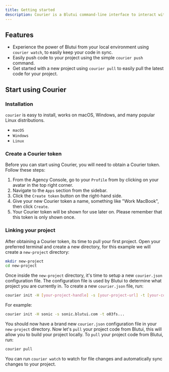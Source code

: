 ```yaml
---
title: Getting started
description: Courier is a Blutui command-line interface to interact with your Blutui project(s). It allows you to easily push and pull code to and from your project.
---
```


## Features

- Experience the power of Blutui from your local environment using `courier watch`, to easily keep your code in sync.
- Easily push code to your project using the simple `courier push` command.
- Get started with a new project using `courier pull` to easily pull the latest code for your project.

## Start using Courier

### Installation

`courier` is easy to install, works on macOS, Windows, and many popular Linux distributions.

- `macOS`
- `Windows`
- `Linux`

### Create a Courier token

Before you can start using Courier, you will need to obtain a Courier token. Follow these steps:

1. From the Agency Console, go to your `Profile` from by clicking on your avatar in the top right corner.
2. Navigate to the `Apps` section from the sidebar.
3. Click the `Create token` button on the right-hand side.
4. Give your new Courier token a name, something like "Work MacBook", then click `Create`.
5. Your Courier token will be shown for use later on. Please remember that this token is only shown once.

### Linking your project

After obtaining a Courier token, its time to pull your first project. Open your preferred terminal and create a new directory, for this example we will create a `new-project` directory:

```bash
mkdir new-project
cd new-project
```

Once inside the `new-project` directory, it's time to setup a new `courier.json` configuration file. The configuration file is used by Blutui to determine what project you are currently in. To create a new `courier.json` file, run:

```bash
courier init -H [your-project-handle] -s [your-project-url] -t [your-courier-token]
```

For example:

```bash
courier init -H sonic -s sonic.blutui.com -t o03fs...
```

You should now have a brand new `courier.json` configuration file in your `new-project` directory. Now let's `pull` your project code from Blutui, this will allow you to build your project locally. To `pull` your project code from Blutui, run:

```bash
courier pull
```

You can run `courier watch` to watch for file changes and automatically sync changes to your project.
